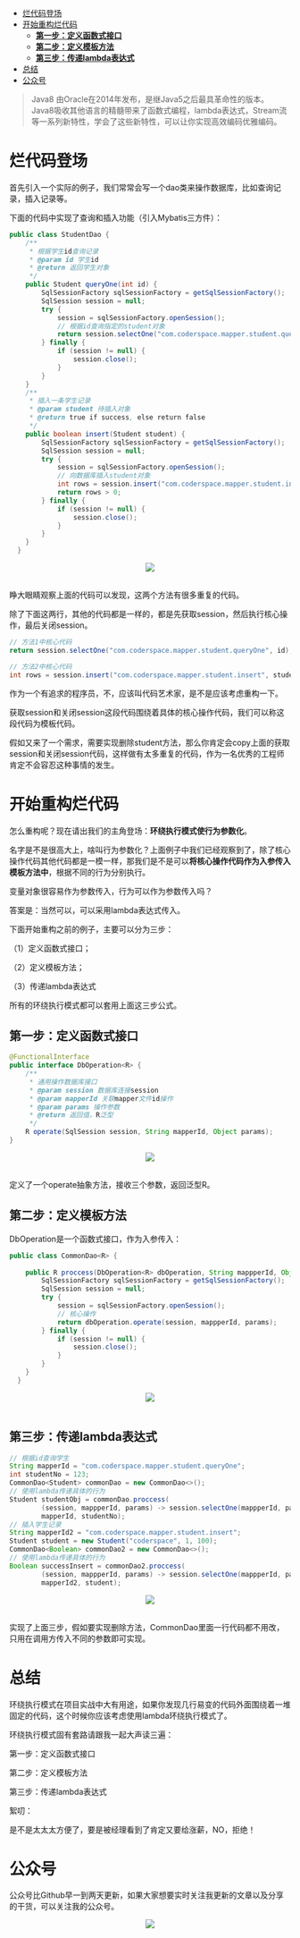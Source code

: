 <!-- MarkdownTOC -->

- [烂代码登场](#烂代码登场)
- [开始重构烂代码](#开始重构烂代码)
    - [**第一步：定义函数式接口**](#第一步：定义函数式接口)
    - [**第二步：定义模板方法**](#第二步：定义模板方法)
    - [**第三步：传递lambda表达式**](#第三步：传递lambda表达式)
- [总结](#总结)
- [公众号](#公众号)

<!-- /MarkdownTOC -->

>Java8 由Oracle在2014年发布，是继Java5之后最具革命性的版本。
>Java8吸收其他语言的精髓带来了函数式编程，lambda表达式，Stream流等一系列新特性，学会了这些新特性，可以让你实现高效编码优雅编码。
# 烂代码登场

首先引入一个实际的例子，我们常常会写一个dao类来操作数据库，比如查询记录，插入记录等。

下面的代码中实现了查询和插入功能（引入Mybatis三方件）：

```java
public class StudentDao {
    /**
     * 根据学生id查询记录
     * @param id 学生id
     * @return 返回学生对象
     */
    public Student queryOne(int id) {
        SqlSessionFactory sqlSessionFactory = getSqlSessionFactory();
        SqlSession session = null;
        try {
            session = sqlSessionFactory.openSession();
            // 根据id查询指定的student对象
            return session.selectOne("com.coderspace.mapper.student.queryOne", id);
        } finally {
            if (session != null) {
                session.close();
            }
        }
    }
    /**
     * 插入一条学生记录
     * @param student 待插入对象
     * @return true if success, else return false
     */
    public boolean insert(Student student) {
        SqlSessionFactory sqlSessionFactory = getSqlSessionFactory();
        SqlSession session = null;
        try {
            session = sqlSessionFactory.openSession();
            // 向数据库插入student对象
            int rows = session.insert("com.coderspace.mapper.student.insert", student);
            return rows > 0;
        } finally {
            if (session != null) {
                session.close();
            }
        }
    }
  }
```
<div align="center">  <img src="https://uploader.shimo.im/f/MN7BiaxSuGpyBMFe.gif" width=""/> </div><br>

睁大眼睛观察上面的代码可以发现，这两个方法有很多重复的代码。

除了下面这两行，其他的代码都是一样的，都是先获取session，然后执行核心操作，最后关闭session。

```java
// 方法1中核心代码
return session.selectOne("com.coderspace.mapper.student.queryOne", id);
```
```java
// 方法2中核心代码
int rows = session.insert("com.coderspace.mapper.student.insert", student);
```
作为一个有追求的程序员，不，应该叫代码艺术家，是不是应该考虑重构一下。

获取session和关闭session这段代码围绕着具体的核心操作代码，我们可以称这段代码为模板代码。

假如又来了一个需求，需要实现删除student方法，那么你肯定会copy上面的获取session和关闭session代码，这样做有太多重复的代码，作为一名优秀的工程师肯定不会容忍这种事情的发生。

# 开始重构烂代码

怎么重构呢？现在请出我们的主角登场：**环绕执行模式使行为参数化**。

名字是不是很高大上，啥叫行为参数化？上面例子中我们已经观察到了，除了核心操作代码其他代码都是一模一样，那我们是不是可以**将核心操作代码作为入参传入模板方法中**，根据不同的行为分别执行。

变量对象很容易作为参数传入，行为可以作为参数传入吗？

答案是：当然可以，可以采用lambda表达式传入。

下面开始重构之前的例子，主要可以分为三步：

（1）定义函数式接口；

（2）定义模板方法；

（3）传递lambda表达式

所有的环绕执行模式都可以套用上面这三步公式。

## **第一步：定义函数式接口**

```java
@FunctionalInterface
public interface DbOperation<R> {
    /**
     * 通用操作数据库接口
     * @param session 数据库连接session
     * @param mapperId 关联mapper文件id操作
     * @param params 操作参数
     * @return 返回值，R泛型
     */
    R operate(SqlSession session, String mapperId, Object params);
}
```
<div align="center">  <img src="https://uploader.shimo.im/f/gTcrLM9D9DjJVsqJ.gif" width=""/> </div><br>

定义了一个operate抽象方法，接收三个参数，返回泛型R。

## **第二步：定义模板方法**

DbOperation是一个函数式接口，作为入参传入：

```java
public class CommonDao<R> {
    
    public R proccess(DbOperation<R> dbOperation, String mappperId, Object params) {
        SqlSessionFactory sqlSessionFactory = getSqlSessionFactory();
        SqlSession session = null;
        try {
            session = sqlSessionFactory.openSession();
            // 核心操作
            return dbOperation.operate(session, mappperId, params);
        } finally {
            if (session != null) {
                session.close();
            }
        }
    }
  }
```
<div align="center">  <img src="https://uploader.shimo.im/f/UttKDAdGSmrEt8Iv.gif" width=""/> </div><br>

## **第三步：传递lambda表达式**

```java
// 根据id查询学生
String mapperId = "com.coderspace.mapper.student.queryOne";
int studentNo = 123;
CommonDao<Student> commonDao = new CommonDao<>();
// 使用lambda传递具体的行为
Student studentObj = commonDao.proccess(
        (session, mappperId, params) -> session.selectOne(mappperId, params),
        mapperId, studentNo);
// 插入学生记录
String mapperId2 = "com.coderspace.mapper.student.insert";
Student student = new Student("coderspace", 1, 100);
CommonDao<Boolean> commonDao2 = new CommonDao<>();
// 使用lambda传递具体的行为
Boolean successInsert = commonDao2.proccess(
        (session, mappperId, params) -> session.selectOne(mappperId, params),
        mapperId2, student);
```
<div align="center">  <img src="https://uploader.shimo.im/f/YUqcPAZ0GfF0Di5G.gif" width=""/> </div><br>

实现了上面三步，假如要实现删除方法，CommonDao里面一行代码都不用改，只用在调用方传入不同的参数即可实现。

# 总结

环绕执行模式在项目实战中大有用途，如果你发现几行易变的代码外面围绕着一堆固定的代码，这个时候你应该考虑使用lambda环绕执行模式了。

环绕执行模式固有套路请跟我一起大声读三遍：

第一步：定义函数式接口

第二步：定义模板方法

第三步：传递lambda表达式

絮叨：

是不是太太太方便了，要是被经理看到了肯定又要给涨薪，NO，拒绝！


# 公众号
公众号比Github早一到两天更新，如果大家想要实时关注我更新的文章以及分享的干货，可以关注我的公众号。

<div align="center">  <img src="https://cdn.jsdelivr.net/gh/SmileLionCoder/assets@main/wechat-01.jpg" width=""/> </div><br>